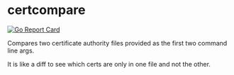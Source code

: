 # certcompare

[![Go Report Card](https://goreportcard.com/badge/github.com/mlctrez/certcompare)](https://goreportcard.com/report/github.com/mlctrez/certcompare)

Compares two certificate authority files provided as the first two command line args.

It is like a diff to see which certs are only in one file and not the other.